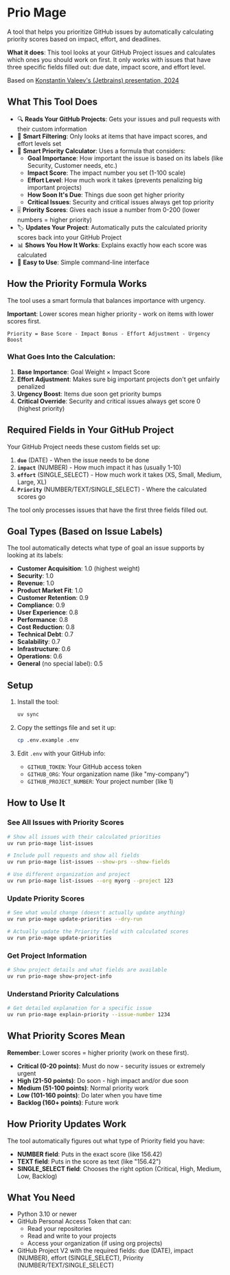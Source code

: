# Prio Mage

A tool that helps you prioritize GitHub issues by automatically calculating priority scores based on impact, effort, and deadlines.

**What it does**: This tool looks at your GitHub Project issues and calculates which ones you should work on first. It only works with issues that have three specific fields filled out: due date, impact score, and effort level.

Based on [Konstantin Valeev's (Jetbrains) presentation, 2024](https://www.youtube.com/watch?v=m7qMfUytiio)

## What This Tool Does

- 🔍 **Reads Your GitHub Projects**: Gets your issues and pull requests with their custom information
- 🎯 **Smart Filtering**: Only looks at items that have impact scores, and effort levels set
- 🧮 **Smart Priority Calculator**: Uses a formula that considers:
  - **Goal Importance**: How important the issue is based on its labels (like Security, Customer needs, etc.)
  - **Impact Score**: The impact number you set (1-100 scale)
  - **Effort Level**: How much work it takes (prevents penalizing big important projects)
  - **How Soon It's Due**: Things due soon get higher priority
  - **Critical Issues**: Security and critical issues always get top priority
- 🎚️ **Priority Scores**: Gives each issue a number from 0-200 (lower numbers = higher priority)
- 🏷️ **Updates Your Project**: Automatically puts the calculated priority scores back into your GitHub Project
- 📊 **Shows You How It Works**: Explains exactly how each score was calculated
- 🚀 **Easy to Use**: Simple command-line interface

## How the Priority Formula Works

The tool uses a smart formula that balances importance with urgency.

**Important**: Lower scores mean higher priority - work on items with lower scores first.

```
Priority = Base Score - Impact Bonus - Effort Adjustment - Urgency Boost
```

### What Goes Into the Calculation:
1. **Base Importance**: Goal Weight × Impact Score
2. **Effort Adjustment**: Makes sure big important projects don't get unfairly penalized
3. **Urgency Boost**: Items due soon get priority bumps
4. **Critical Override**: Security and critical issues always get score 0 (highest priority)

## Required Fields in Your GitHub Project

Your GitHub Project needs these custom fields set up:

1. **`due`** (DATE) - When the issue needs to be done
2. **`impact`** (NUMBER) - How much impact it has (usually 1-10)  
3. **`effort`** (SINGLE_SELECT) - How much work it takes (XS, Small, Medium, Large, XL)
4. **`Priority`** (NUMBER/TEXT/SINGLE_SELECT) - Where the calculated scores go

The tool only processes issues that have the first three fields filled out.

## Goal Types (Based on Issue Labels)

The tool automatically detects what type of goal an issue supports by looking at its labels:

- **Customer Acquisition**: 1.0 (highest weight)
- **Security**: 1.0  
- **Revenue**: 1.0
- **Product Market Fit**: 1.0
- **Customer Retention**: 0.9
- **Compliance**: 0.9
- **User Experience**: 0.8
- **Performance**: 0.8
- **Cost Reduction**: 0.8
- **Technical Debt**: 0.7
- **Scalability**: 0.7
- **Infrastructure**: 0.6
- **Operations**: 0.6
- **General** (no special label): 0.5

## Setup

1. Install the tool:
   ```bash
   uv sync
   ```

2. Copy the settings file and set it up:
   ```bash
   cp .env.example .env
   ```

3. Edit `.env` with your GitHub info:
   - `GITHUB_TOKEN`: Your GitHub access token
   - `GITHUB_ORG`: Your organization name (like "my-company")
   - `GITHUB_PROJECT_NUMBER`: Your project number (like 1)

## How to Use It

### See All Issues with Priority Scores
```bash
# Show all issues with their calculated priorities
uv run prio-mage list-issues

# Include pull requests and show all fields
uv run prio-mage list-issues --show-prs --show-fields

# Use different organization and project
uv run prio-mage list-issues --org myorg --project 123
```

### Update Priority Scores
```bash
# See what would change (doesn't actually update anything)
uv run prio-mage update-priorities --dry-run

# Actually update the Priority field with calculated scores
uv run prio-mage update-priorities
```

### Get Project Information
```bash
# Show project details and what fields are available
uv run prio-mage show-project-info
```

### Understand Priority Calculations
```bash
# Get detailed explanation for a specific issue
uv run prio-mage explain-priority --issue-number 1234
```

## What Priority Scores Mean

**Remember**: Lower scores = higher priority (work on these first).

- **Critical (0-20 points)**: Must do now - security issues or extremely urgent
- **High (21-50 points)**: Do soon - high impact and/or due soon  
- **Medium (51-100 points)**: Normal priority work
- **Low (101-160 points)**: Do later when you have time
- **Backlog (160+ points)**: Future work

## How Priority Updates Work

The tool automatically figures out what type of Priority field you have:
- **NUMBER field**: Puts in the exact score (like 156.42)
- **TEXT field**: Puts in the score as text (like "156.42")
- **SINGLE_SELECT field**: Chooses the right option (Critical, High, Medium, Low, Backlog)

## What You Need

- Python 3.10 or newer
- GitHub Personal Access Token that can:
  - Read your repositories
  - Read and write to your projects
  - Access your organization (if using org projects)
- GitHub Project V2 with the required fields: due (DATE), impact (NUMBER), effort (SINGLE_SELECT), Priority (NUMBER/TEXT/SINGLE_SELECT) 